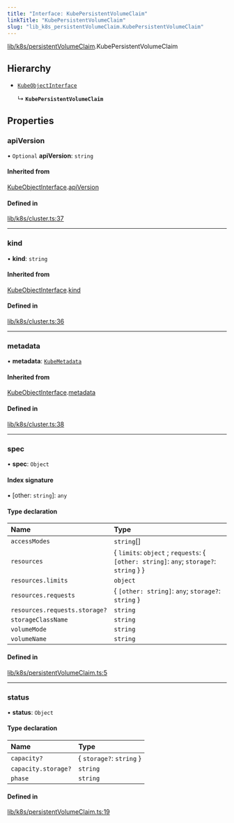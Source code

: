```yaml
---
title: "Interface: KubePersistentVolumeClaim"
linkTitle: "KubePersistentVolumeClaim"
slug: "lib_k8s_persistentVolumeClaim.KubePersistentVolumeClaim"
---
```


[lib/k8s/persistentVolumeClaim](../modules/lib_k8s_persistentVolumeClaim.md).KubePersistentVolumeClaim

## Hierarchy

- [`KubeObjectInterface`](lib_k8s_cluster.KubeObjectInterface.md)

  ↳ **`KubePersistentVolumeClaim`**

## Properties

### apiVersion

• `Optional` **apiVersion**: `string`

#### Inherited from

[KubeObjectInterface](lib_k8s_cluster.KubeObjectInterface.md).[apiVersion](lib_k8s_cluster.KubeObjectInterface.md#apiversion)

#### Defined in

[lib/k8s/cluster.ts:37](https://github.com/headlamp-k8s/headlamp/blob/1093c364/frontend/src/lib/k8s/cluster.ts#L37)

___

### kind

• **kind**: `string`

#### Inherited from

[KubeObjectInterface](lib_k8s_cluster.KubeObjectInterface.md).[kind](lib_k8s_cluster.KubeObjectInterface.md#kind)

#### Defined in

[lib/k8s/cluster.ts:36](https://github.com/headlamp-k8s/headlamp/blob/1093c364/frontend/src/lib/k8s/cluster.ts#L36)

___

### metadata

• **metadata**: [`KubeMetadata`](lib_k8s_cluster.KubeMetadata.md)

#### Inherited from

[KubeObjectInterface](lib_k8s_cluster.KubeObjectInterface.md).[metadata](lib_k8s_cluster.KubeObjectInterface.md#metadata)

#### Defined in

[lib/k8s/cluster.ts:38](https://github.com/headlamp-k8s/headlamp/blob/1093c364/frontend/src/lib/k8s/cluster.ts#L38)

___

### spec

• **spec**: `Object`

#### Index signature

▪ [other: `string`]: `any`

#### Type declaration

| Name | Type |
| :------ | :------ |
| `accessModes` | `string`[] |
| `resources` | { `limits`: `object` ; `requests`: { `[other: string]`: `any`; `storage?`: `string`  }  } |
| `resources.limits` | `object` |
| `resources.requests` | { `[other: string]`: `any`; `storage?`: `string`  } |
| `resources.requests.storage?` | `string` |
| `storageClassName` | `string` |
| `volumeMode` | `string` |
| `volumeName` | `string` |

#### Defined in

[lib/k8s/persistentVolumeClaim.ts:5](https://github.com/headlamp-k8s/headlamp/blob/1093c364/frontend/src/lib/k8s/persistentVolumeClaim.ts#L5)

___

### status

• **status**: `Object`

#### Type declaration

| Name | Type |
| :------ | :------ |
| `capacity?` | { `storage?`: `string`  } |
| `capacity.storage?` | `string` |
| `phase` | `string` |

#### Defined in

[lib/k8s/persistentVolumeClaim.ts:19](https://github.com/headlamp-k8s/headlamp/blob/1093c364/frontend/src/lib/k8s/persistentVolumeClaim.ts#L19)
